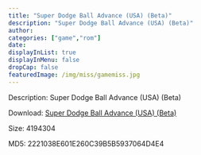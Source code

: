 ```yaml
---
title: "Super Dodge Ball Advance (USA) (Beta)"
description: "Super Dodge Ball Advance (USA) (Beta)"
author: 
categories: ["game","rom"]
date: 
displayInList: true
displayInMenu: false
dropCap: false
featuredImage: /img/miss/gamemiss.jpg
---
```


Description: Super Dodge Ball Advance (USA) (Beta)

Download: <a style="text-decoration:underline;" href="https://mega.nz/#!DSJmRYhR!6cW1WVwTSXufouY0uYn7NHfCLoETJgNvqXMAUaZ8_VM" target = "_blank" rel = "nofollow" > Super Dodge Ball Advance (USA) (Beta)</a>

Size: 4194304

MD5: 2221038E601E260C39B5B5937064D4E4

